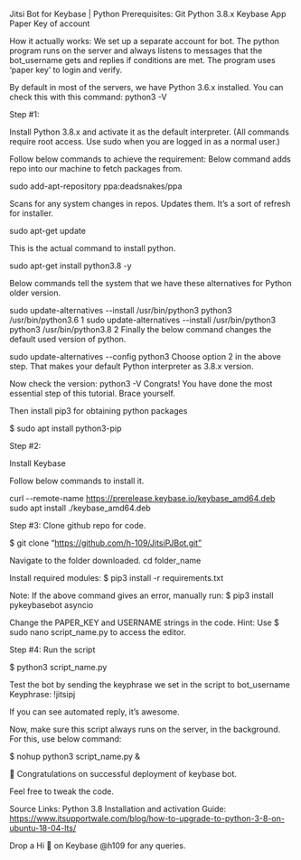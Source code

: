 Jitsi Bot for Keybase | Python
Prerequisites: 
Git
Python 3.8.x
Keybase App
Paper Key of account

How it actually works:
We set up a separate account for bot. The python program runs on the server and always listens to messages that the bot_username gets and replies if conditions are met.
The program uses ‘paper key’ to login and verify.


By default in most of the servers, we have Python 3.6.x installed.
You can check this with this command: python3 -V 

Step #1:

Install Python 3.8.x and activate it as the default interpreter.
(All commands require root access. Use sudo when you are logged in as a normal user.)

Follow below commands to achieve the requirement:
Below command adds repo into our machine to fetch packages from.

 sudo add-apt-repository ppa:deadsnakes/ppa

Scans for any system changes in repos. Updates them. It’s a sort of refresh for installer.

 sudo apt-get update

This is the actual command to install python. 

 sudo apt-get install python3.8 -y

Below commands tell the system that we have these alternatives for Python older version.

 sudo update-alternatives --install /usr/bin/python3 python3 /usr/bin/python3.6 1
 sudo update-alternatives --install /usr/bin/python3 python3 /usr/bin/python3.8 2
Finally the below command changes the default used version of python.

 sudo update-alternatives --config python3
Choose option 2 in the above step. That makes your default Python interpreter as 3.8.x version.

Now check the version:
 python3 -V
Congrats! You have done the most essential step of this tutorial. Brace yourself.

Then install pip3 for obtaining python packages

$ sudo apt install python3-pip


Step #2:

Install Keybase

Follow below commands to install it.

curl --remote-name https://prerelease.keybase.io/keybase_amd64.deb
sudo apt install ./keybase_amd64.deb

Step #3:
Clone github repo for code.

$ git clone “https://github.com/h-109/JitsiPJBot.git”

Navigate to the folder downloaded. cd folder_name

Install required modules:
$ pip3 install -r requirements.txt

Note: If the above command gives an error, manually run:
$ pip3 install pykeybasebot asyncio

Change the PAPER_KEY and USERNAME strings in the code.
Hint: Use $ sudo nano script_name.py to access the editor.

Step #4:
Run the script

$ python3 script_name.py

Test the bot by sending the keyphrase we set in the script to bot_username
Keyphrase: !jitsipj

If you can see automated reply, it’s awesome.

Now, make sure this script always runs on the server, in the background. For this, use below command:

$ nohup python3 script_name.py &

🎉 Congratulations on successful deployment of keybase bot.

Feel free to tweak the code.

Source Links:
Python 3.8 Installation and activation Guide: https://www.itsupportwale.com/blog/how-to-upgrade-to-python-3-8-on-ubuntu-18-04-lts/


Drop a Hi 👋 on Keybase @h109 for any queries.
